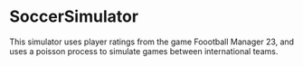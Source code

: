 # SoccerSimulator
This simulator uses player ratings from the game Foootball Manager 23, and uses a poisson process to simulate games between international teams. 
